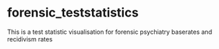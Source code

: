 # forensic_teststatistics

This is a test statistic visualisation for forensic psychiatry baserates and recidivism rates
